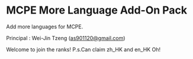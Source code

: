 # MCPE More Language Add-On Pack

Add more languages for MCPE.

Principal : Wei-Jin Tzeng (as901120@gmail.com)

Welcome to join the ranks!
P.s.Can claim zh_HK and en_HK Oh!
